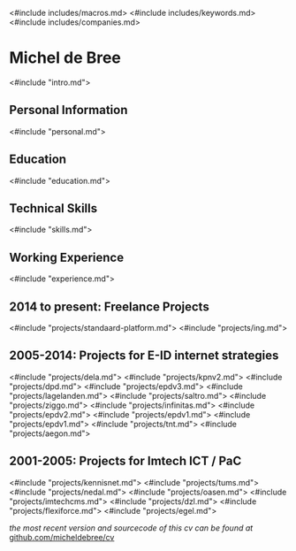 <#include includes/macros.md>
<#include includes/keywords.md>
<#include includes/companies.md>

# Michel de Bree
<#include "intro.md">

## Personal Information
<#include "personal.md">

## Education
<#include "education.md">

## Technical Skills
<#include "skills.md">

## Working Experience
<#include "experience.md">

## 2014 to present: Freelance Projects
<#include "projects/standaard-platform.md">
<#include "projects/ing.md">

## 2005-2014: Projects for E-ID internet strategies
<#include "projects/dela.md">
<#include "projects/kpnv2.md">
<#include "projects/dpd.md">
<#include "projects/epdv3.md">
<#include "projects/lagelanden.md">
<#include "projects/saltro.md">
<#include "projects/ziggo.md">
<#include "projects/infinitas.md">
<#include "projects/epdv2.md">
<#include "projects/epdv1.md">
<#include "projects/epdv1.md">
<#include "projects/tnt.md">
<#include "projects/aegon.md">

## 2001-2005: Projects for Imtech ICT / PaC
<#include "projects/kennisnet.md">
<#include "projects/tums.md">
<#include "projects/nedal.md">
<#include "projects/oasen.md">
<#include "projects/imtechcms.md">
<#include "projects/dzl.md">
<#include "projects/flexiforce.md">
<#include "projects/egel.md">

_the most recent version and sourcecode of this cv can be found at_ [github.com/micheldebree/cv](https://github.com/micheldebree/cv)
